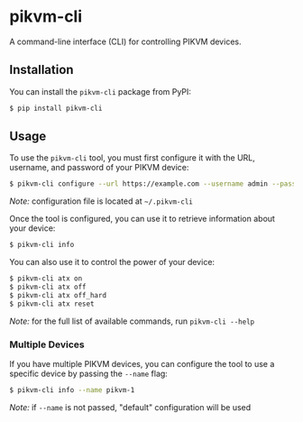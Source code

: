 # pikvm-cli

A command-line interface (CLI) for controlling PIKVM devices.

## Installation

You can install the `pikvm-cli` package from PyPI:

```sh
$ pip install pikvm-cli
```

## Usage

To use the `pikvm-cli` tool, you must first configure it with the URL, username, and password of your PIKVM device:

```sh
$ pikvm-cli configure --url https://example.com --username admin --password password
```

_Note:_ configuration file is located at `~/.pikvm-cli`

Once the tool is configured, you can use it to retrieve information about your device:

```sh
$ pikvm-cli info
```

You can also use it to control the power of your device:

```sh
$ pikvm-cli atx on
$ pikvm-cli atx off
$ pikvm-cli atx off_hard
$ pikvm-cli atx reset
```

_Note:_ for the full list of available commands, run `pikvm-cli --help`

### Multiple Devices

If you have multiple PIKVM devices, you can configure the tool to use a specific device by passing the `--name` flag:

```sh
$ pikvm-cli info --name pikvm-1
```

_Note:_ if `--name` is not passed, "default" configuration will be used
